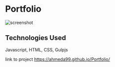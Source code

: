 # Portfolio

![screenshot](https://i.imgur.com/dBwiWVF.png)

## Technologies Used

 Javascript, HTML, CSS, Gulpjs

link to project https://ahmeda99.github.io/Portfolio/
